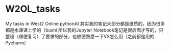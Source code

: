 # W2OL_tasks
My tasks in West2 Online pythonAI
其实我的笔记大部分都是纸质的，因为很多都是水课课上学的（bushi
所以我的Jupyter Notebook笔记是很后面才写的，只整理（顺便复习）了要求的部分，也顺便熟悉一下VS怎么用（之前都是用的Pycharm）